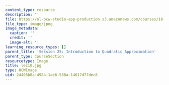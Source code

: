 ```yaml
---
content_type: resource
description: ''
file: https://ol-ocw-studio-app-production.s3.amazonaws.com/courses/18-01sc-single-variable-calculus-fall-2010/24405b8a49841ae6588a14617d77dec8_lec10.jpg
file_type: image/jpeg
image_metadata:
  caption: ''
  credit: ''
  image-alt: ''
learning_resource_types: []
parent_title: 'Session 25: Introduction to Quadratic Approximation'
parent_type: CourseSection
resourcetype: Image
title: lec10.jpg
type: OCWImage
uid: 24405b8a-4984-1ae6-588a-14617d77dec8
---
```

